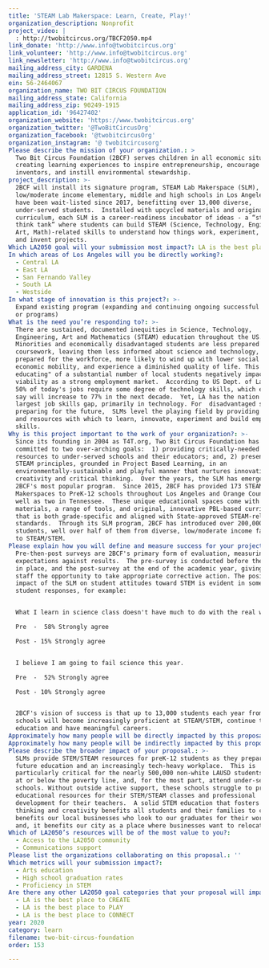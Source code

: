 ```yaml
---
title: 'STEAM Lab Makerspace: Learn, Create, Play!'
organization_description: Nonprofit
project_video: |
  : http://twobitcircus.org/TBCF2050.mp4
link_donate: 'http://www.info@twobitcircus.org'
link_volunteer: 'http://www.info@twobitcircus.org'
link_newsletter: 'http://www.info@twobitcircus.org'
mailing_address_city: GARDENA
mailing_address_street: 12815 S. Western Ave
ein: 56-2464067
organization_name: TWO BIT CIRCUS FOUNDATION
mailing_address_state: California
mailing_address_zip: 90249-1915
application_id: '96427402'
organization_website: 'https://www.twobitcircus.org'
organization_twitter: '@TwoBitCircusOrg'
organization_facebook: '@twobitcircusOrg'
organization_instagram: '@ twobitcircusorg'
Please describe the mission of your organization.: >
  Two Bit Circus Foundation (2BCF) serves children in all economic situations by
  creating learning experiences to inspire entrepreneurship, encourage young
  inventors, and instill environmental stewardship.  
project_description: >-
  2BCF will install its signature program, STEAM Lab Makerspace (SLM), in 20
  low/moderate income elementary, middle and high schools in Los Angeles that
  have been wait-listed since 2017, benefitting over 13,000 diverse,
  under-served students.  Installed with upcycled materials and original
  curriculum, each SLM is a career-readiness incubator of ideas - a “student
  think tank” where students can build STEAM (Science, Technology, Engineering,
  Art, Math)-related skills to understand how things work, experiment, redesign
  and invent projects. 
Which LA2050 goal will your submission most impact?: LA is the best place to LEARN
In which areas of Los Angeles will you be directly working?:
  - Central LA
  - East LA
  - San Fernando Valley
  - South LA
  - Westside
In what stage of innovation is this project?: >-
  Expand existing program (expanding and continuing ongoing successful projects
  or programs)
What is the need you’re responding to?: >-
  There are sustained, documented inequities in Science, Technology,
  Engineering, Art and Mathematics (STEAM) education throughout the US.
  Minorities and economically disadvantaged students are less prepared in STEAM
  coursework, leaving them less informed about science and technology, less
  prepared for the workforce, more likely to wind up with lower social and
  economic mobility, and experience a diminished quality of life. This "under
  educating" of a substantial number of local students negatively impacts LA's
  viability as a strong employment market.  According to US Dept. of Labor, over
  50% of today's jobs require some degree of technology skills, which experts
  say will increase to 77% in the next decade.  Yet, LA has the nation's 5th
  largest job skills gap, primarily in technology. For  disadvantaged students
  preparing for the future,  SLMs level the playing field by providing the space
  and resources with which to learn, innovate, experiment and build employable
  skills.
Why is this project important to the work of your organization?: >-
  Since its founding in 2004 as T4T.org, Two Bit Circus Foundation has been
  committed to two over-arching goals:  1) providing critically-needed STEAM
  resources to under-served schools and their educators; and, 2) presenting
  STEAM principles, grounded in Project Based Learning, in an
  environmentally-sustainable and playful manner that nurtures innovation,
  creativity and critical thinking.  Over the years, the SLM has emerged as
  2BCF's most popular program.  Since 2015, 2BCF has provided 173 STEAM Lab
  Makerspaces to PreK-12 schools throughout Los Angeles and Orange Counties, as
  well as two in Tennessee.  These unique educational spaces come with upcycled
  materials, a range of tools, and original, innovative PBL-based curriculum
  that is both grade-specific and aligned with State-approved STEAM-related
  standards.  Through its SLM program, 2BCF has introduced over 200,000 preK-12
  students, well over half of them from diverse, low/moderate income families,
  to STEAM/STEM.  
Please explain how you will define and measure success for your project.: >
  Pre-then-post surveys are 2BCF's primary form of evaluation, measuring
  expectations against results.  The pre-survey is conducted before the SLM is
  in place, and the post-survey at the end of the academic year, giving 2BCF
  staff the opportunity to take appropriate corrective action. The positive
  impact of the SLM on student attitudes toward STEM is evident in some of the
  student responses, for example:


  What I learn in science class doesn't have much to do with the real world.

  Pre  -  58% Strongly agree

  Post - 15% Strongly agree


  I believe I am going to fail science this year.

  Pre  -  52% Strongly agree

  Post - 10% Strongly agree


  2BCF's vision of success is that up to 13,000 students each year from these 20
  schools will become increasingly proficient at STEAM/STEM, continue their
  education and have meaningful careers.  
Approximately how many people will be directly impacted by this proposal?: '13030'
Approximately how many people will be indirectly impacted by this proposal?: '26060'
Please describe the broader impact of your proposal.: >-
  SLMs provide STEM/STEAM resources for preK-12 students as they prepare for
  future education and an increasingly tech-heavy workplace.  This is
  particularly critical for the nearly 500,000 non-white LAUSD students who live
  at or below the poverty line, and, for the most part, attend under-served
  schools. Without outside active support, these schools struggle to provide
  educational resources for their STEM/STEAM classes and professional
  development for their teachers.  A solid STEM education that fosters critical
  thinking and creativity benefits all students and their families to come; it
  benefits our local businesses who look to our graduates for their workforce;
  and, it benefits our city as a place where businesses want to relocate. 
Which of LA2050’s resources will be of the most value to you?:
  - Access to the LA2050 community
  - Communications support
Please list the organizations collaborating on this proposal.: ''
Which metrics will your submission impact?:
  - Arts education
  - High school graduation rates
  - Proficiency in STEM
Are there any other LA2050 goal categories that your proposal will impact?:
  - LA is the best place to CREATE
  - LA is the best place to PLAY
  - LA is the best place to CONNECT
year: 2020
category: learn
filename: two-bit-circus-foundation
order: 153

---
```

